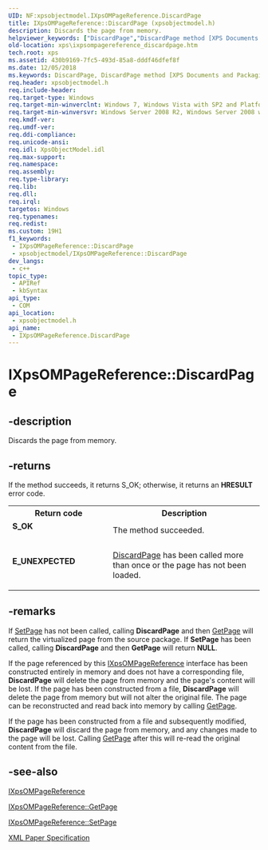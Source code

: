 ```yaml
---
UID: NF:xpsobjectmodel.IXpsOMPageReference.DiscardPage
title: IXpsOMPageReference::DiscardPage (xpsobjectmodel.h)
description: Discards the page from memory.
helpviewer_keywords: ["DiscardPage","DiscardPage method [XPS Documents and Packaging]","DiscardPage method [XPS Documents and Packaging]","IXpsOMPageReference interface","IXpsOMPageReference interface [XPS Documents and Packaging]","DiscardPage method","IXpsOMPageReference.DiscardPage","IXpsOMPageReference::DiscardPage","xps.ixpsompagereference_discardpage","xpsobjectmodel/IXpsOMPageReference::DiscardPage"]
old-location: xps\ixpsompagereference_discardpage.htm
tech.root: xps
ms.assetid: 430b9169-7fc5-493d-85a8-dddf46dfef8f
ms.date: 12/05/2018
ms.keywords: DiscardPage, DiscardPage method [XPS Documents and Packaging], DiscardPage method [XPS Documents and Packaging],IXpsOMPageReference interface, IXpsOMPageReference interface [XPS Documents and Packaging],DiscardPage method, IXpsOMPageReference.DiscardPage, IXpsOMPageReference::DiscardPage, xps.ixpsompagereference_discardpage, xpsobjectmodel/IXpsOMPageReference::DiscardPage
req.header: xpsobjectmodel.h
req.include-header: 
req.target-type: Windows
req.target-min-winverclnt: Windows 7, Windows Vista with SP2 and Platform Update for Windows Vista [desktop apps \| UWP apps]
req.target-min-winversvr: Windows Server 2008 R2, Windows Server 2008 with SP2 and Platform Update for Windows Server 2008 [desktop apps \| UWP apps]
req.kmdf-ver: 
req.umdf-ver: 
req.ddi-compliance: 
req.unicode-ansi: 
req.idl: XpsObjectModel.idl
req.max-support: 
req.namespace: 
req.assembly: 
req.type-library: 
req.lib: 
req.dll: 
req.irql: 
targetos: Windows
req.typenames: 
req.redist: 
ms.custom: 19H1
f1_keywords:
 - IXpsOMPageReference::DiscardPage
 - xpsobjectmodel/IXpsOMPageReference::DiscardPage
dev_langs:
 - c++
topic_type:
 - APIRef
 - kbSyntax
api_type:
 - COM
api_location:
 - xpsobjectmodel.h
api_name:
 - IXpsOMPageReference.DiscardPage
---
```


# IXpsOMPageReference::DiscardPage

## -description

Discards the page from memory.



## -returns

If the method succeeds, it returns S_OK; otherwise, it returns an <b>HRESULT</b> error code.

<table>
<tr>
<th>Return code</th>
<th>Description</th>
</tr>
<tr>
<td width="40%">
<dl>
<dt><b>S_OK</b></dt>
</dl>
</td>
<td width="60%">
The method succeeded.

</td>
</tr>
<tr>
<td width="40%">
<dl>
<dt><b>E_UNEXPECTED</b></dt>
</dl>
</td>
<td width="60%">

<a href="/windows/desktop/api/xpsobjectmodel/nf-xpsobjectmodel-ixpsompagereference-discardpage">DiscardPage</a> has been called more than once or the page has not been loaded.

</td>
</tr>
</table>

## -remarks

If <a href="/windows/desktop/api/xpsobjectmodel/nf-xpsobjectmodel-ixpsompagereference-setpage">SetPage</a> has not been called, calling <b>DiscardPage</b> and then <a href="/windows/desktop/api/xpsobjectmodel/nf-xpsobjectmodel-ixpsompagereference-getpage">GetPage</a> will return the virtualized page from the source package. If <b>SetPage</b> has been called, calling <b>DiscardPage</b> and then  <b>GetPage</b> will return <b>NULL</b>.
        

If the page referenced by this <a href="/windows/desktop/api/xpsobjectmodel/nn-xpsobjectmodel-ixpsompagereference">IXpsOMPageReference</a> interface has been constructed entirely in memory and does not have a corresponding file, <b>DiscardPage</b> will delete the page from memory and the page's content will be lost. If the page has been constructed from a file, <b>DiscardPage</b> will delete the page from memory but will not alter the original file. The page can be reconstructed and read back into memory by calling <a href="/windows/desktop/api/xpsobjectmodel/nf-xpsobjectmodel-ixpsompagereference-getpage">GetPage</a>.

If the page has been constructed from a file and subsequently modified, <b>DiscardPage</b> will discard the page from memory, and any changes made to the page will be lost. Calling <a href="/windows/desktop/api/xpsobjectmodel/nf-xpsobjectmodel-ixpsompagereference-getpage">GetPage</a> after this will re-read the original content from the file.

## -see-also

<a href="/windows/desktop/api/xpsobjectmodel/nn-xpsobjectmodel-ixpsompagereference">IXpsOMPageReference</a>



<a href="/windows/desktop/api/xpsobjectmodel/nf-xpsobjectmodel-ixpsompagereference-getpage">IXpsOMPageReference::GetPage</a>



<a href="/windows/desktop/api/xpsobjectmodel/nf-xpsobjectmodel-ixpsompagereference-setpage">IXpsOMPageReference::SetPage</a>



<a href="https://en.wikipedia.org/wiki/Open_XML_Paper_Specification">XML Paper Specification</a>
